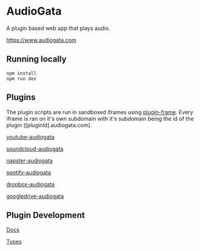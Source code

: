 # AudioGata

A plugin based web app that plays audio.

https://www.audiogata.com

## Running locally

```console
npm install
npm run dev
```

## Plugins

The plugin scripts are run in sandboxed iframes using [plugin-frame](https://github.com/elijahgreen/plugin-frame). Every iframe is ran on it's own subdomain with it's subdomain being the id of the plugin ([pluginId].audiogata.com).

[youtube-audiogata](https://github.com/InfoGata/youtube-audiogata)

[soundcloud-audiogata](https://github.com/InfoGata/soundcloud-audiogata)

[napster-audiogata](https://github.com/InfoGata/napster-audiogata)

[spotify-audiogata](https://github.com/InfoGata/spotify-audiogata)

[dropbox-audiogata](https://github.com/InfoGata/dropbox-audiogata)

[googledrive-audiogata](https://github.com/InfoGata/googledrive-audiogata)

## Plugin Development

[Docs](https://infogata.github.io/audiogata-plugin-typings/plugins/plugin-manifest)

[Types](https://github.com/InfoGata/audiogata-plugin-typings)
